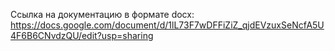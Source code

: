 Ссылка на документацию в формате docx:
https://docs.google.com/document/d/1lL73F7wDFFiZiZ_qjdEVzuxSeNcfA5U4F6B6CNvdzQU/edit?usp=sharing